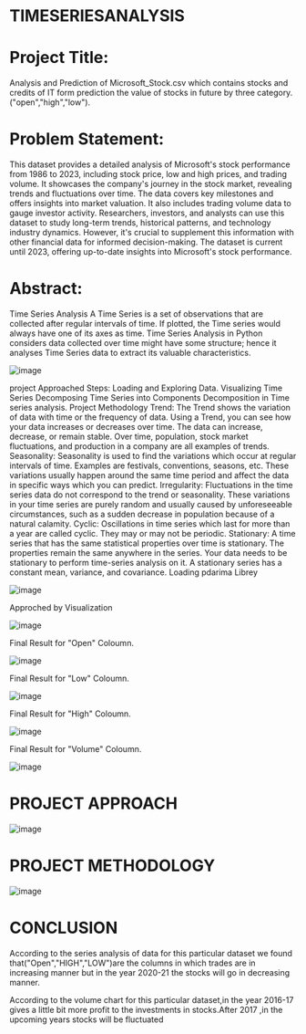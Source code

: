# TIMESERIESANALYSIS
# Project Title:
Analysis and Prediction of Microsoft_Stock.csv which contains stocks and credits of IT form prediction the value of stocks in future by three category.("open","high","low").

# Problem Statement:
This dataset provides a detailed analysis of Microsoft's stock performance from 1986 to 2023, including stock price, low and high prices, and trading volume. It showcases the company's journey in the stock market, revealing trends and fluctuations over time. The data covers key milestones and offers insights into market valuation. It also includes trading volume data to gauge investor activity. Researchers, investors, and analysts can use this dataset to study long-term trends, historical patterns, and technology industry dynamics. However, it's crucial to supplement this information with other financial data for informed decision-making. The dataset is current until 2023, offering up-to-date insights into Microsoft's stock performance.

# Abstract:
Time Series Analysis A Time Series is a set of observations that are collected after regular intervals of time. If plotted, the Time series would always have one of its axes as time. Time Series Analysis in Python considers data collected over time might have some structure; hence it analyses Time Series data to extract its valuable characteristics.

![image](https://github.com/PrashanthReddy2002/TIMESERIESANALYSIS/assets/143176744/6d62132a-2987-4e1b-a9ae-74a9242ab454)


project Approached Steps:
Loading and Exploring Data.
Visualizing Time Series
Decomposing Time Series into Components
Decomposition in Time series analysis.
Project Methodology
Trend:
The Trend shows the variation of data with time or the frequency of data. Using a Trend, you can see how your data increases or decreases over time. The data can increase, decrease, or remain stable. Over time, population, stock market fluctuations, and production in a company are all examples of trends.
Seasonality:
Seasonality is used to find the variations which occur at regular intervals of time. Examples are festivals, conventions, seasons, etc. These variations usually happen around the same time period and affect the data in specific ways which you can predict.
Irregularity:
Fluctuations in the time series data do not correspond to the trend or seasonality. These variations in your time series are purely random and usually caused by unforeseeable circumstances, such as a sudden decrease in population because of a natural calamity.
Cyclic:
Oscillations in time series which last for more than a year are called cyclic. They may or may not be periodic.
Stationary:
A time series that has the same statistical properties over time is stationary. The properties remain the same anywhere in the series. Your data needs to be stationary to perform time-series analysis on it. A stationary series has a constant mean, variance, and covariance.
Loading pdarima Librey

![image](https://github.com/PrashanthReddy2002/TIMESERIESANALYSIS/assets/143176744/2b28b905-1b0a-4e79-9eb3-4b76b92b34f4)


Approched by Visualization

![image](https://github.com/PrashanthReddy2002/TIMESERIESANALYSIS/assets/143176744/969a22d1-d7f4-43de-8c13-d15180845729)


Final Result for "Open" Coloumn.

![image](https://github.com/PrashanthReddy2002/TIMESERIESANALYSIS/assets/143176744/320072f0-6349-433f-9d56-2f2eea7e633c)



Final Result for "Low" Coloumn.

![image](https://github.com/PrashanthReddy2002/TIMESERIESANALYSIS/assets/143176744/7b65feca-b72a-4c5c-8f22-45ededfcc368)


Final Result for "High" Coloumn.

![image](https://github.com/PrashanthReddy2002/TIMESERIESANALYSIS/assets/143176744/8bc6eeb7-cc10-4684-bbce-c3e3a7886f4f)



Final Result for "Volume" Coloumn.

![image](https://github.com/PrashanthReddy2002/TIMESERIESANALYSIS/assets/143176744/21e2dd92-17df-4be4-9cfc-6bf76c516b06)



# PROJECT APPROACH

![image](https://github.com/PrashanthReddy2002/TIMESERIESANALYSIS/assets/143176744/018a1fc9-4d88-415f-b423-7156f79732f7)

# PROJECT METHODOLOGY

![image](https://github.com/PrashanthReddy2002/TIMESERIESANALYSIS/assets/143176744/59f31f1f-86f9-4bd0-afd0-a70ccdf8d7a2)



# CONCLUSION

According to the series analysis of data for this particular dataset we found that("Open","HIGH","LOW")are the columns in which trades are in increasing manner but in the year 2020-21 the stocks will go in decreasing manner.

According to the volume chart for this particular dataset,in the year 2016-17 gives a little bit more profit to the investments in stocks.After 2017 ,in the upcoming years stocks will be fluctuated
 










